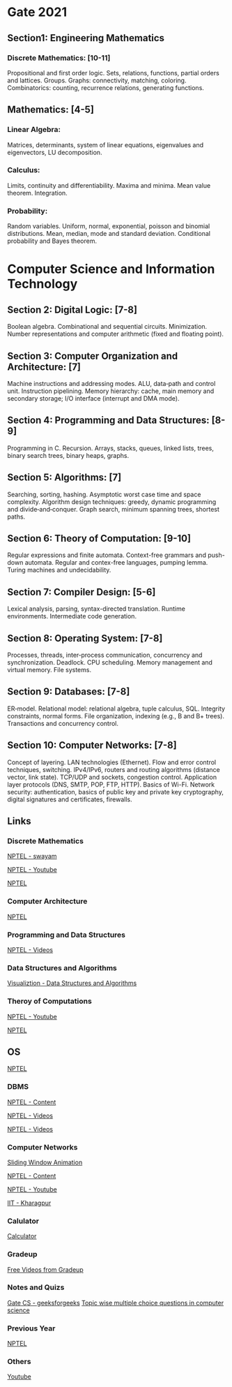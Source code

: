 # Gate 2021

## Section1: Engineering Mathematics
### Discrete Mathematics: [10-11]
Propositional and first order logic. Sets, relations, functions, partial orders and lattices. Groups. Graphs: connectivity, matching, coloring. Combinatorics: counting, recurrence relations, generating functions.
## Mathematics: [4-5]
### Linear Algebra:
Matrices, determinants, system of linear equations, eigenvalues and eigenvectors, LU decomposition.
### Calculus:
Limits, continuity and differentiability. Maxima and minima. Mean value theorem. Integration.
### Probability: 
Random variables. Uniform, normal, exponential, poisson and binomial distributions. Mean, median, mode and standard deviation. Conditional probability and Bayes theorem.
# Computer Science and Information Technology
## Section 2: Digital Logic: [7-8]
Boolean algebra. Combinational and sequential circuits. Minimization. Number representations and computer arithmetic (fixed and floating point).
## Section 3: Computer Organization and Architecture: [7]
Machine instructions and addressing modes. ALU, data‐path and control unit. Instruction pipelining. Memory hierarchy: cache, main memory and secondary storage; I/O interface (interrupt and DMA mode).
## Section 4: Programming and Data Structures: [8-9]
Programming in C. Recursion. Arrays, stacks, queues, linked lists, trees, binary search trees, binary heaps, graphs.
## Section 5: Algorithms: [7]
Searching, sorting, hashing. Asymptotic worst case time and space complexity. Algorithm design techniques: greedy, dynamic programming and divide‐and‐conquer. Graph search, minimum spanning trees, shortest paths.
## Section 6: Theory of Computation: [9-10]
Regular expressions and finite automata. Context-free grammars and push-down automata. Regular and contex-free languages, pumping lemma. Turing machines and undecidability.
## Section 7: Compiler Design: [5-6]
Lexical analysis, parsing, syntax-directed translation. Runtime environments. Intermediate code generation.
## Section 8: Operating System: [7-8]
Processes, threads, inter‐process communication, concurrency and synchronization. Deadlock. CPU scheduling. Memory management and virtual memory. File systems.
## Section 9: Databases: [7-8]
ER‐model. Relational model: relational algebra, tuple calculus, SQL. Integrity constraints, normal forms. File organization, indexing (e.g., B and B+ trees). Transactions and concurrency control.
## Section 10: Computer Networks: [7-8]
Concept of layering. LAN technologies (Ethernet). Flow and error control techniques, switching. IPv4/IPv6, routers and routing algorithms (distance vector, link state). TCP/UDP and sockets, congestion control. Application layer protocols (DNS, SMTP, POP, FTP, HTTP). Basics of Wi-Fi. Network security: authentication, basics of public key and private key cryptography, digital signatures and certificates, firewalls. 


## Links

### Discrete Mathematics
[NPTEL - swayam](https://swayam.gov.in/nd1_noc20_cs37/preview) 

[NPTEL - Youtube](https://www.youtube.com/playlist?list=PL0862D1A947252D20)

[NPTEL](https://nptel.ac.in/courses/106/106/106106183/#)

### Computer Architecture
[NPTEL](https://nptel.ac.in/courses/106/106/106106092/)

### Programming and Data Structures
[NPTEL - Videos](https://nptel.ac.in/courses/106/106/106106133/)

### Data Structures and Algorithms
[Visualiztion - Data Structures and Algorithms](https://www.cs.usfca.edu/~galles/visualization/Algorithms.html)

### Theroy of Computations
[NPTEL - Youtube](https://www.youtube.com/playlist?list=PL85CF9F4A047C7BF7)

[NPTEL](https://nptel.ac.in/courses/106/106/106106049/)

## OS
[NPTEL](https://nptel.ac.in/courses/106/106/106106144/)

### DBMS
[NPTEL - Content](https://nptel.ac.in/courses/106/106/106106095/#)

[NPTEL - Videos](https://nptel.ac.in/courses/106/106/106106220/)

[NPTEL - Videos](https://nptel.ac.in/courses/106/106/106106093/)

### Computer Networks
[Sliding Window Animation](https://www.ccs-labs.org/teaching/rn/animations/gbn_sr/)

[NPTEL - Content](https://nptel.ac.in/courses/106/106/106106091/)

[NPTEL - Youtube](https://www.youtube.com/playlist?list=PL32DBC269EF768F74)

[IIT - Kharagpur](https://www.youtube.com/watch?v=O--rkQNKqls&list=PLbRMhDVUMngf-peFloB7kyiA40EptH1up)

### Calulator
[Calculator](https://www.tcsion.com/OnlineAssessment/ScientificCalculator/Calculator.html)

### Gradeup
[Free Videos from Gradeup](https://gradeup.co/free-video-lectures/computer-science-engineering)

### Notes and Quizs
[Gate CS - geeksforgeeks](https://www.geeksforgeeks.org/gate-cs-notes-gq/)
[Topic wise multiple choice questions in computer science](https://www.geeksforgeeks.org/quiz-corner-gq/)

### Previous Year 

[NPTEL](https://nptel.ac.in/gate_paper.html)

### Others
[Youtube](https://www.youtube.com/channel/UCxJp9aEteKmOeobEsHXwxAw)
